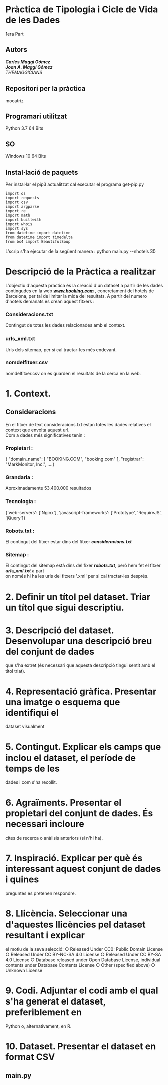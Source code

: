 # Pràctica de Tipologia i Cicle de Vida de les Dades
1era Part
## Autors
***Carles Maggi Gómez***   
***Joan A. Maggi Gómez***  
*THEMAGGICIANS* 
## Repositori per la  pràctica
mocatriz 
## Programari utilitzat
Python 3.7 64 Bits
## SO
Windows 10 64 Bits
## Instal·lació de paquets
Per instal·lar el pip3 actualitzat cal executar el programa get-pip.py
```
import os
import requests
import csv
import argparse
import re
import math
import builtwith
import whois
import sys
from datetime import datetime
from datetime import timedelta
from bs4 import BeautifulSoup
```
L'scrip s'ha ejecutar de la següent manera : python main.py --nhotels 30

# Descripció de la Pràctica a realitzar
L'objectiu d'aquesta practica és la creació d'un dataset a partir de les dades
contingudes en la web ***www.booking.com*** , concretament del hotels de Barcelona,
per tal de limitar la mida del resultats.
A partir del numero d'hotels demanats es crean aquest fitxers :

### Consideracions.txt 
Contingut de totes les dades relacionades amb el context.  
### urls_xml.txt
Urls dels sitemap, per si cal tractar-les més endevant.
### nomdelfitxer.csv
nomdelfitxer.csv on es guarden el resultats de la cerca en la web. 


# 1. Context.
## Consideracions
En el fitxer de text consideracions.txt estan totes les dades relatives el context que envolta aquest url.  
Com a dades més significatives tenin :
### Propietari :
{  "domain_name": [    "BOOKING.COM",    "booking.com"  ], "registrar": "MarkMonitor, Inc.", ....}
### Grandaria  :
Aproximadamente 53.400.000 resultados
### Tecnologia :
{'web-servers': ['Nginx'], 'javascript-frameworks': ['Prototype', 'RequireJS', 'jQuery']}
### Robots.txt :
El contingut del fitxer estar dins del fitxer ***consideracions.txt***
### Sitemap    :
El contingut del sitemap està dins del fixer ***robots.txt***, però hem fet el fitxer ***urls_xml.txt*** a part  
on només hi ha les urls del fitxers '.xml' per si cal tractar-les després.	


# 2. Definir un títol pel dataset. Triar un títol que sigui descriptiu.
# 3. Descripció del dataset. Desenvolupar una descripció breu del conjunt de dades
que s'ha extret (és necessari que aquesta descripció tingui sentit amb el títol
triat).
# 4. Representació gràfica. Presentar una imatge o esquema que identifiqui el
dataset visualment
# 5. Contingut. Explicar els camps que inclou el dataset, el període de temps de les
dades i com s'ha recollit.
# 6. Agraïments. Presentar el propietari del conjunt de dades. És necessari incloure
cites de recerca o anàlisis anteriors (si n'hi ha).
# 7. Inspiració. Explicar per què és interessant aquest conjunt de dades i quines
preguntes es pretenen respondre.
# 8. Llicència. Seleccionar una d'aquestes llicències pel dataset resultant i explicar
el motiu de la seva selecció:
○ Released Under CC0: Public Domain License
○ Released Under CC BY-NC-SA 4.0 License
○ Released Under CC BY-SA 4.0 License
○ Database released under Open Database License, individual contents
under Database Contents License
○ Other (specified above)
○ Unknown License
# 9. Codi. Adjuntar el codi amb el qual s'ha generat el dataset, preferiblement en
Python o, alternativament, en R.
# 10. Dataset. Presentar el dataset en format CSV







## main.py